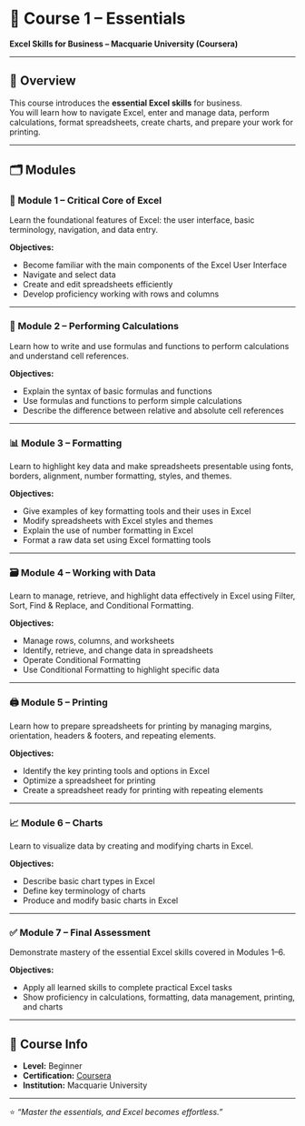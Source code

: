 # 📘 Course 1 – Essentials  
**Excel Skills for Business – Macquarie University (Coursera)**  

---

## 🎯 Overview
This course introduces the **essential Excel skills** for business.  
You will learn how to navigate Excel, enter and manage data, perform calculations, format spreadsheets, create charts, and prepare your work for printing.

---

## 🗂️ Modules

### 🧩 Module 1 – Critical Core of Excel
Learn the foundational features of Excel: the user interface, basic terminology, navigation, and data entry.  

**Objectives:**
- Become familiar with the main components of the Excel User Interface  
- Navigate and select data  
- Create and edit spreadsheets efficiently  
- Develop proficiency working with rows and columns  

---

### 🧮 Module 2 – Performing Calculations
Learn how to write and use formulas and functions to perform calculations and understand cell references.  

**Objectives:**
- Explain the syntax of basic formulas and functions  
- Use formulas and functions to perform simple calculations  
- Describe the difference between relative and absolute cell references  

---

### 📊 Module 3 – Formatting
Learn to highlight key data and make spreadsheets presentable using fonts, borders, alignment, number formatting, styles, and themes.  

**Objectives:**
- Give examples of key formatting tools and their uses in Excel  
- Modify spreadsheets with Excel styles and themes  
- Explain the use of number formatting in Excel  
- Format a raw data set using Excel formatting tools  

---

### 🗃️ Module 4 – Working with Data
Learn to manage, retrieve, and highlight data effectively in Excel using Filter, Sort, Find & Replace, and Conditional Formatting.  

**Objectives:**
- Manage rows, columns, and worksheets  
- Identify, retrieve, and change data in spreadsheets  
- Operate Conditional Formatting  
- Use Conditional Formatting to highlight specific data  

---

### 🖨️ Module 5 – Printing
Learn how to prepare spreadsheets for printing by managing margins, orientation, headers & footers, and repeating elements.  

**Objectives:**
- Identify the key printing tools and options in Excel  
- Optimize a spreadsheet for printing  
- Create a spreadsheet ready for printing with repeating elements  

---

### 📈 Module 6 – Charts
Learn to visualize data by creating and modifying charts in Excel.  

**Objectives:**
- Describe basic chart types in Excel  
- Define key terminology of charts  
- Produce and modify basic charts in Excel  

---

### ✅ Module 7 – Final Assessment
Demonstrate mastery of the essential Excel skills covered in Modules 1–6.  

**Objectives:**
- Apply all learned skills to complete practical Excel tasks  
- Show proficiency in calculations, formatting, data management, printing, and charts  

---

## 🧾 Course Info
- **Level:** Beginner  
- **Certification:** [Coursera](https://coursera.org/share/e878dd6883f05d49e6bffecbb29c876c)
- **Institution:** Macquarie University  

---

⭐ *“Master the essentials, and Excel becomes effortless.”*
